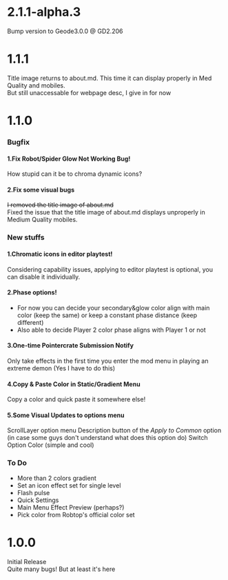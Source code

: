 # 2.1.1-alpha.3
Bump version to Geode3.0.0 @ GD2.206

# 1.1.1
Title image returns to about.md. This time it can display properly in Med Quality and mobiles.  
But still unaccessable for webpage desc, I give in for now

# 1.1.0
### Bugfix
#### 1.Fix Robot/Spider Glow Not Working Bug!
How stupid can it be to chroma dynamic icons?
#### 2.Fix some visual bugs
~~I removed the title image of about.md~~  
Fixed the issue that the title image of about.md displays unproperly in Medium Quality mobiles.
### New stuffs
#### 1.Chromatic icons in editor playtest!
Considering capability issues, applying to editor playtest is optional, you can disable it individually.
#### 2.Phase options!
- For now you can decide your secondary&glow color align with main color (keep the same) or keep a constant phase distance (keep different)  
- Also able to decide Player 2 color phase aligns with Player 1 or not
#### 3.One-time Pointercrate Submission Notify
Only take effects in the first time you enter the mod menu in playing an extreme demon (Yes I have to do this)
#### 4.Copy & Paste Color in Static/Gradient Menu
Copy a color and quick paste it somewhere else!
#### 5.Some Visual Updates to options menu
ScrollLayer option menu
Description button of the *Apply to Common* option (in case some guys don't understand what does this option do)
Switch Option Color (simple and cool)
### To Do
- More than 2 colors gradient
- Set an icon effect set for single level
- Flash pulse
- Quick Settings
- Main Menu Effect Preview (perhaps?)
- Pick color from Robtop's official color set

# 1.0.0
Initial Release  
Quite many bugs! But at least it's here
